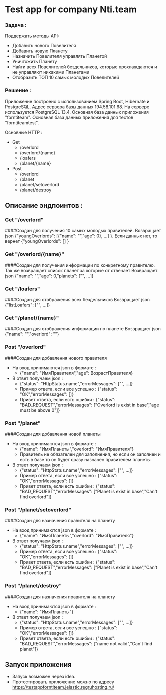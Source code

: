 # Test app for company Nti.team

### Задача :
Поддержать методы API:
- Добавить нового Повелителя
- Добавить новую Планету
- Назначить Повелителя управлять Планетой
- Уничтожить Планету
- Найти всех Повелителей бездельников, которые прохлаждаются и не управляют никакими Планетами
- Отобразить ТОП 10 самых молодых Повелителей

### Решение :
Приложение построено с использованием Spring Boot, Hibernate и PostgreSQL.
Адрес сервера базы данных 194.58.101.68.
На сервере используется PostgreSQL 13.4.
Основная база данных приложения "forntiteam".
Основная база данных приложения для тестов "forntiteamtest".

Основные HTTP :
* Get
    * /overlord
    * /overlord/{name}
    * /loafers
    * /planet/{name}
* Post
    * /overlord
    * /planet
    * /planet/setoverlord
    * /planet/destroy

## Описание эндпоинтов :

### Get "/overlord"
####Создан для получения 10 самых молодых правителей.
Возвращает json {"youngOverlords": [{"name": "","age": 0}, ...] }. Если данных нет, то вернет {"youngOverlords": [] }
### Get "/overlord/{name}"
####Создан для получения информации по конкретному правителю. Так же возвращает список планет за которые от отвечает
Возвращает json {"name": "","age": 0,"planets": ["", ...]}
### Get "/loafers"
####Создан для отображения всех бездельников
Возвращает json {"listLoafers": ["", ...]}
### Get "/planet/{name}"
####Создан для отображения информации по планете
Возвращает json {"name": "","overlord": ""}

### Post "/overlord"
####Создан для добавления нового правителя
* На вход принимаются json в формате :
    * {"name": "ИмяПравителя","age": ВозрастПравителя}
* В ответ получаем json :
    * {"status": "HttpStatus.name","errorMessages": ["", ...]}
    * Пример ответа, если все успешно : {"status": "OK","errorMessages": []}
    * Привет ответа, если есть ошибки : {"status": "BAD_REQUEST","errorMessages": ["Overlord is exist in base","age must be above 0"]}
### Post "/planet"
####Создан для добавления новой планеты
* На вход принимаются json в формате :
    * {"name": "ИмяПланеты","overlord": "ИмяПравителя"}
    * Правитель не обязателен для заполнения, но если он заполнен и есть в базе то он будет сразу назначен правителем планеты
* В ответ получаем json :
    * {"status": "HttpStatus.name","errorMessages": ["", ...]}
    * Пример ответа, если все успешно : {"status": "OK","errorMessages": []}
    * Привет ответа, если есть ошибки : {"status": "BAD_REQUEST","errorMessages": ["Planet is exist in base","Can't find overlord"]}
### Post "/planet/setoverlord"
####Создан для назначения правителя на планету
* На вход принимаются json в формате :
    * {"name": "ИмяПланеты","overlord": "ИмяПравителя"}
* В ответ получаем json :
    * {"status": "HttpStatus.name","errorMessages": ["", ...]}
    * Пример ответа, если все успешно : {"status": "OK","errorMessages": []}
    * Привет ответа, если есть ошибки : {"status": "BAD_REQUEST","errorMessages": ["Planet is exist in base","Can't find overlord"]}
### Post "/planet/destroy"
####Создан для назначения правителя на планету
* На вход принимаются json в формате :
    * {"name": "ИмяПланеты"}
* В ответ получаем json :
    * {"status": "HttpStatus.name","errorMessages": ["", ...]}
    * Пример ответа, если все успешно : {"status": "OK","errorMessages": []}
    * Привет ответа, если есть ошибки : {"status": "BAD_REQUEST","errorMessages": ["name not valid","Can't find planet"]}

## Запуск приложения

* Запуск возможен через idea.
* Протестировать приложение можно по адресу https://testappforntiteam.jelastic.regruhosting.ru/